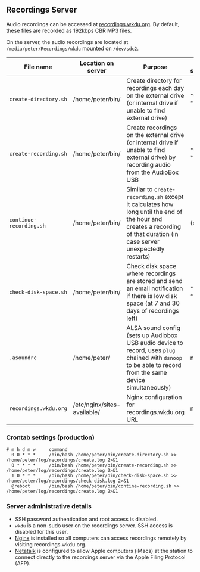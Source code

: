 ## Recordings Server

Audio recordings can be accessed at [recordings.wkdu.org](http://recordings.wkdu.org). By default, these files are recorded as 192kbps CBR MP3 files.

On the server, the audio recordings are located at `/media/peter/Recordings/wkdu` mounted on `/dev/sdc2`.

| File name | Location on server | Purpose | Crontab scheduling |
| --------- | ------------------ | ------- | ------------------ |
| `create-directory.sh` | /home/peter/bin/ | Create directory for recordings each day on the external drive (or internal drive if unable to find external drive) | `"0 0 * * *"` (daily) |
| `create-recording.sh` | /home/peter/bin/ | Create recordings on the external drive (or internal drive if unable to find external drive) by recording audio from the AudioBox USB | `"0 * * * *"` (hourly) |
| `continue-recording.sh` | /home/peter/bin/ | Similar to `create-recording.sh` except it calculates how long until the end of the hour and creates a recording of that duration (in case server unexpectedly restarts) | (on reboot) |
| `check-disk-space.sh` | /home/peter/bin/ | Check disk space where recordings are stored and send an email notification if there is low disk space (at 7 and 30 days of recordings left) | `"1 0 * * *"` (daily) |
| `.asoundrc` | /home/peter/ | ALSA sound config (sets up Audiobox USB audio device to record, uses `plug` chained with `dsnoop` to be able to record from the same device simultaneously) | n/a |
| `recordings.wkdu.org` | /etc/nginx/sites-available/ | Nginx configuration for recordings.wkdu.org URL | n/a |

### Crontab settings (production)

    # m h d m w     command
      0 0 * * *     /bin/bash /home/peter/bin/create-directory.sh >> /home/peter/log/recordings/create.log 2>&1
      0 * * * *     /bin/bash /home/peter/bin/create-recording.sh >> /home/peter/log/recordings/create.log 2>&1
      1 0 * * *     /bin/bash /home/peter/bin/check-disk-space.sh >> /home/peter/log/recordings/check-disk.log 2>&1
      @reboot       /bin/bash /home/peter/bin/contine-recording.sh >> /home/peter/log/recordings/create.log 2>&1

### Server administrative details

* SSH password authentication and root access is disabled.
* `wkdu` is a non-sudo user on the recordings server. SSH access is disabled for this user.
* [Nginx](http://nginx.org/en/docs/http/ngx_http_autoindex_module.html) is installed so all computers can access recordings remotely by visiting recordings.wkdu.org.
* [Netatalk](http://netatalk.sourceforge.net/) is configured to allow Apple computers (iMacs) at the station to connect directly to the recordings server via the Apple Filing Protocol (AFP).
